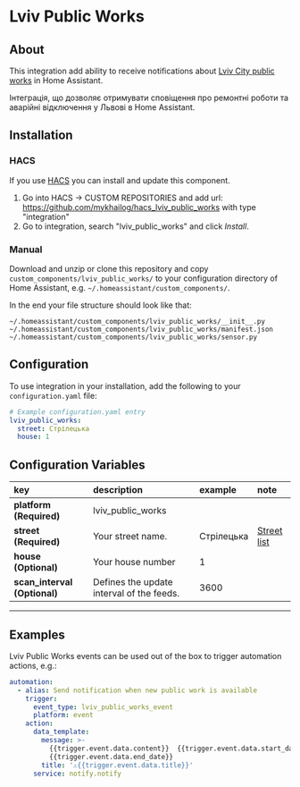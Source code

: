 # Lviv Public Works

## About
This integration add ability to receive notifications about  [Lviv City public works](https://1580.lviv.ua/) in Home Assistant.

Інтеграція, що дозволяє отримувати сповіщення про ремонтні роботи та аварійні відключення у Львові в Home Assistant.

## Installation
### HACS
If you use [HACS](https://hacs.xyz/) you can install and update this component.
1. Go into HACS -> CUSTOM REPOSITORIES and add url: https://github.com/mykhailog/hacs_lviv_public_works with type "integration"
2. Go to integration, search "lviv_public_works" and click *Install*.
### Manual
Download and unzip or clone this repository and copy `custom_components/lviv_public_works/` to your configuration directory of Home Assistant, e.g. `~/.homeassistant/custom_components/`.

In the end your file structure should look like that:
```
~/.homeassistant/custom_components/lviv_public_works/__init__.py
~/.homeassistant/custom_components/lviv_public_works/manifest.json
~/.homeassistant/custom_components/lviv_public_works/sensor.py
```

## Configuration
To use integration in your installation, add the following to your `configuration.yaml` file:
```yaml
# Example configuration.yaml entry
lviv_public_works:
  street: Стрілецька
  house: 1
```

## Configuration Variables
key | description | example |note
:--- | :--- | :--- | :---
**platform (Required)** | lviv_public_works
**street (Required)** | Your street name. |Стрілецька | [Street list](https://1580.lviv.ua/perelik-vsi/)
**house (Optional)** | Your house number | 1 
**scan_interval (Optional)** | Defines the update interval of the feeds. | 3600

***


## Examples
Lviv Public Works events can be used out of the box to trigger automation actions, e.g.:

```yaml
automation:
  - alias: Send notification when new public work is available
    trigger:
      event_type: lviv_public_works_event
      platform: event
    action:
      data_template:
        message: >-
          {{trigger.event.data.content}}  {{trigger.event.data.start_date}} -
          {{trigger.event.data.end_date}}
        title: '⚠️{{trigger.event.data.title}}'
      service: notify.notify

```
